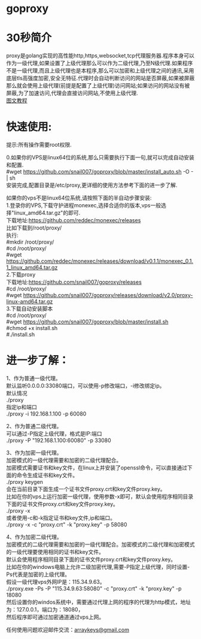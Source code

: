 # goproxy
# 30秒简介
proxy是golang实现的高性能http,https,websocket,tcp代理服务器.程序本身可以作为一级代理,如果设置了上级代理那么可以作为二级代理,乃至N级代理.如果程序不是一级代理,而且上级代理也是本程序,那么可以加密和上级代理之间的通讯,采用底层tls高强度加密,安全无特征.代理时会自动判断访问的网站是否屏蔽,如果被屏蔽那么就会使用上级代理(前提是配置了上级代理)访问网站;如果访问的网站没有被屏蔽,为了加速访问,代理会直接访问网站,不使用上级代理.  
<a href="doc/faststart.md">图文教程</a>
# 快速使用:  
提示:所有操作需要root权限.  

0.如果你的VPS是linux64位的系统,那么只需要执行下面一句,就可以完成自动安装和配置.  
#wget https://github.com/snail007/goproxy/blob/master/install_auto.sh -O - | sh  
安装完成,配置目录是/etc/proxy,更详细的使用方法参考下面的进一步了解.  

如果你的vps不是linux64位系统,请按照下面的半自动步骤安装:  
1.登录你的VPS,下载守护进程monexec,选择合适你的版本,vps一般选择"linux_amd64.tar.gz"的即可.     
下载地址:https://github.com/reddec/monexec/releases   
比如下载到/root/proxy/  
执行:  
#mkdir /root/proxy/  
#cd /root/proxy/  
#wget https://github.com/reddec/monexec/releases/download/v0.1.1/monexec_0.1.1_linux_amd64.tar.gz   
2.下载proxy  
下载地址:https://github.com/snail007/goproxy/releases   
#cd /root/proxy/  
#wget https://github.com/snail007/goproxy/releases/download/v2.0/proxy-linux-amd64.tar.gz    
3.下载自动安装脚本   
#cd /root/proxy/   
#wget https://github.com/snail007/goproxy/blob/master/install.sh  
#chmod +x install.sh   
#./install.sh   

# 进一步了解：  
1、作为普通一级代理。  
默认监听0.0.0.0:33080端口，可以使用-p修改端口，-i修改绑定ip。  
默认情况  
./proxy  
指定ip和端口  
./proxy  -i 192.168.1.100 -p 60080  

2、作为普通二级代理。  
可以通过-P指定上级代理，格式是IP:端口  
./proxy -P "192.168.1.100:60080" -p 33080   

3、作为加密一级代理。  
加密模式的一级代理需要和加密的二级代理配合。  
加密模式需要证书和key文件，在linux上并安装了openssl命令，可以直接通过下面的命令生成证书和key文件。  
./proxy keygen  
会在当前目录下面生成一个证书文件proxy.crt和key文件proxy.key。  
比如在你的vps上运行加密一级代理，使用参数-x即可，默认会使用程序相同目录下面的证书文件proxy.crt和key文件proxy.key。  
./proxy -x   
或者使用-c和-k指定证书和key文件,ip和端口。   
./proxy -x -c "proxy.crt" -k "proxy.key" -p 58080   

4、作为加密二级代理。  
加密模式的二级代理需要和加密的一级代理配合。加密模式的二级代理和加密模式的一级代理要使用相同的证书和key文件。  
默认会使用程序相同目录下面的证书文件proxy.crt和key文件proxy.key。    
比如在你的windows电脑上允许二级加密代理,需要-P指定上级代理，同时设置-Ps代表是加密的上级代理。   
假设一级代理vps外网IP是：115.34.9.63。    
./proxy.exe -Ps -P "115.34.9.63:58080" -c "proxy.crt" -k "proxy.key"  -p 18080     
然后设置你的windos系统中，需要通过代理上网的程序的代理为http模式，地址为：127.0.0.1，端口为：18080，    
然后程序即可通过加密通道通过vps上网。   

任何使用问题欢迎邮件交流：arraykeys@gmail.com   

